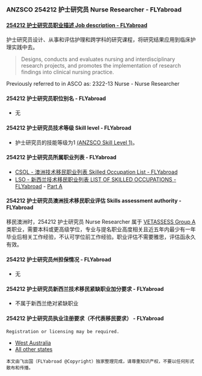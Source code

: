 ### ANZSCO 254212 护士研究员 Nurse Researcher - FLYabroad ###

####  [254212 护士研究员职业描述 Job description - FLYabroad](http://www.flyabroadvisa.com/anzsco/2542.html#254212)

护士研究员设计、从事和评估护理和跨学科的研究课程，将研究结果应用到临床护理实践中去。 

> Designs, conducts and evaluates nursing and interdisciplinary research projects, and promotes the implementation of research findings into clinical nursing practice.

Previously referred to in ASCO as: 
2322-13 Nurse - Nurse Researcher

#### 254212 护士研究员职位别名 - FLYabroad
 
- 无

#### 254212 护士研究员技术等级 Skill level - FLYabroad

- 护士研究员的技能等级为1 [(ANZSCO Skill Level 1)](http://www.flyabroadvisa.com/anzsco/)。

#### 254212 护士研究员所属职业列表 - FLYabroad

- [CSOL - 澳洲技术移民职业列表 Skilled Occupation List - FLYabroad](http://www.flyabroadvisa.com/sol/)
- [LSO - 新西兰技术移民职业列表 LIST OF SKILLED OCCUPATIONS - FLYabroad](http://nz.flyabroadvisa.com/lso/) - [Part A](parta)

#### 254212 护士研究员澳洲技术移民职业评估 Skills assessment authority - FLYabroad

移民澳洲时，254212 护士研究员 Nurse Researcher 属于 [VETASSESS Group A ](http://www.flyabroadvisa.com/ass/vetassess.html)类职业，需要本科或更高级学位，专业与提名职业高度相关且近五年内最少有一年毕业后相关工作经验，不认可学位前工作经验。职业评估不需要雅思，评估函永久有效。

#### 254212 护士研究员州担保情况 - FLYabroad

- 无

#### 254212 护士研究员新西兰技术移民紧缺职业加分要求 - FLYabroad

- 不属于新西兰绝对紧缺职业

#### 254212 护士研究员执业注册要求（不代表移民要求） - FLYabroad

    Registration or licensing may be required.

- [West Australia  ](www.nmbwa.org.au)
- [All other states](http://www.nursingmidwiferyboard.gov.au/)

`本文由飞出国（FLYabroad @Copyright）独家整理完成，请尊重知识产权，不要以任何形式散布和传播。`